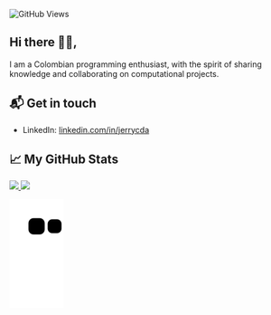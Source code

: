 ![GitHub Views](https://komarev.com/ghpvc/?username=jerrycda&color=2685BF)

## Hi there 👋🏻,

I am a Colombian programming enthusiast, with the spirit of sharing knowledge and collaborating on computational projects.

## 📬 Get in touch

- LinkedIn: [linkedin.com/in/jerrycda](https://www.linkedin.com/in/jerrycda/)


## &#x1f4c8; My GitHub Stats


<div>
  <a href="https://github.com/jerrycda/jerrycda">
  <img height="180em" src="https://github-readme-stats.vercel.app/api?username=jerrycda&show_icons=true&theme=radical&include_all_commits=true&count_private=true"/>
  <img height="180em" src="https://github-readme-stats.vercel.app/api/top-langs/?username=jerrycda&layout=compact&langs_count=7&theme=radical"/>
</div>

![Snake animation](https://github.com/mctechnology17/mctechnology17/blob/output/github-contribution-grid-snake.svg)
